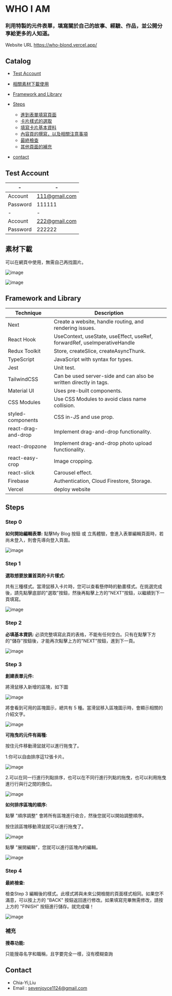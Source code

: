 # WHO I AM

### 利用特製的元件表單，填寫關於自己的故事、經驗、作品，並公開分享給更多的人知道。

Website URL https://who-blond.vercel.app/

## Catalog

- [Test Account](README.md#test-account)
- [相關素材下載使用](README.md#素材下載)
- [Framework and Library](README.md#framework-and-library)
- [Steps](README.md#steps)

  - [進到表單填寫頁面](#step-0)
  - [卡片樣式的選取](#step-1)
  - [填寫卡片基本資料](#step-2)
  - [內容頁的撰寫，以及相關注意事項](#step-3)
  - [最終檢查](#step-4)
  - [其他頁面的補充](#補充)

- [contact](README.md#contact)

## Test Account

| -        | -             |
| -------- | ------------- |
| Account  | 111@gmail.com |
| Password | 111111        |
| -        | -             |
| Account  | 222@gmail.com |
| Password | 222222        |

## 素材下載

可以在網頁中使用，無需自己再找圖片。

![image](https://github.com/joyceseven1124/WHO/blob/main/ReadMeImg/img1MB-1.jpg)

![image](https://github.com/joyceseven1124/WHO/blob/main/ReadMeImg/img!MB-2.jpeg)

## Framework and Library

| Technique           | Description                                                              |
| ------------------- | ------------------------------------------------------------------------ |
| Next                | Create a website, handle routing, and rendering issues.                  |
| React Hook          | UseContext, useState, useEffect, useRef, forwardRef, useImperativeHandle |
| Redux Toolkit       | Store, createSlice, createAsyncThunk.                                    |
| TypeScript          | JavaScript with syntax for types.                                        |
| Jest                | Unit test.                                                               |
| TailwindCSS         | Can be used server-side and can also be written directly in tags.        |
| Material UI         | Uses pre-built components.                                               |
| CSS Modules         | Use CSS Modules to avoid class name collision.                           |
| styled-components   | CSS in-JS and use prop.                                                  |
| react-drag-and-drop | Implement drag-and-drop functionality.                                   |
| react-dropzone      | Implement drag-and-drop photo upload functionality.                      |
| react-easy-crop     | Image cropping.                                                          |
| react-slick         | Carousel effect.                                                         |
| Firebase            | Authentication, Cloud Firestore, Storage.                                |
| Vercel              | deploy website                                                           |

## Steps

### Step 0

**如何開始編輯表單:**
點擊My Blog 按鈕 或 立馬體驗，會進入表單編輯頁面時，若尚未登入，則會先導向登入頁面。

![image](https://github.com/joyceseven1124/WHO/blob/main/ReadMeImg/Step0.png)

### Step 1

**選取想要放置首頁的卡片樣式:**

共有三種樣式。當滑鼠移入卡片時，您可以查看懸停時的動畫樣式。在挑選完成後，請先點擊底部的"選取"按鈕，然後再點擊上方的"NEXT"按鈕，以繼續到下一頁填寫。

![image](https://github.com/joyceseven1124/WHO/blob/main/ReadMeImg/Step1.png)

### Step 2

**必填基本資訊:**
必須完整填寫此頁的表格，不能有任何空白。只有在點擊下方的"儲存"按鈕後，才能再次點擊上方的"NEXT"按鈕，進到下一頁。

![image](https://github.com/joyceseven1124/WHO/blob/main/ReadMeImg/Step2.png)

### Step 3

**創建表單元件:**

將滑鼠移入新增的區塊，如下圖

![image](https://github.com/joyceseven1124/WHO/blob/main/ReadMeImg/Step3-creatButton.png)

將會看到可用的區塊圖示，總共有 5 種。當滑鼠移入區塊圖示時，會顯示相關的介紹文字。

![image](https://github.com/joyceseven1124/WHO/blob/main/ReadMeImg/Step3-hoverCreateButton.png)

**可拖曳的元件有兩種:**

按住元件移動滑鼠就可以進行拖曳了。

1.你可以自由排序這12張卡片。

![image](https://github.com/joyceseven1124/WHO/blob/main/ReadMeImg/Step3-porfolioCard.png)

2.可以在同一行進行列點排序，也可以在不同行進行列點的拖曳，也可以利用拖曳進行行與行之間的換位。

![image](https://github.com/joyceseven1124/WHO/blob/main/ReadMeImg/Step3-liist.png)

**如何排序區塊的順序:**

點擊 "順序調整" 會將所有區塊進行收合，然後您就可以開始調整順序。

按住該區塊移動滑鼠就可以進行拖曳了。

![image](https://github.com/joyceseven1124/WHO/blob/main/ReadMeImg/Stpe3-orderBefore.png)

點擊 "展開編輯"，您就可以進行區塊內的編輯。

![image](https://github.com/joyceseven1124/WHO/blob/main/ReadMeImg/Step3-order.png)

### Step 4

**最終檢查:**

檢查Step 3 編輯後的樣式。此樣式將與未來公開檢閱的頁面樣式相同。如果您不滿意，可以按上方的 "BACK" 按鈕返回進行修改。如果填寫完畢無需修改，請按上方的 "FINISH" 按鈕進行儲存。就完成囉！

![image](https://github.com/joyceseven1124/WHO/blob/main/ReadMeImg/Step4-saveData.png)

### 補充

**搜尋功能:**

只能搜尋名字和職稱，且字要完全一樣，沒有模糊查詢

## Contact

- Chia-Yi,Liu
- Email : sevenjoyce1124@gmail.com
